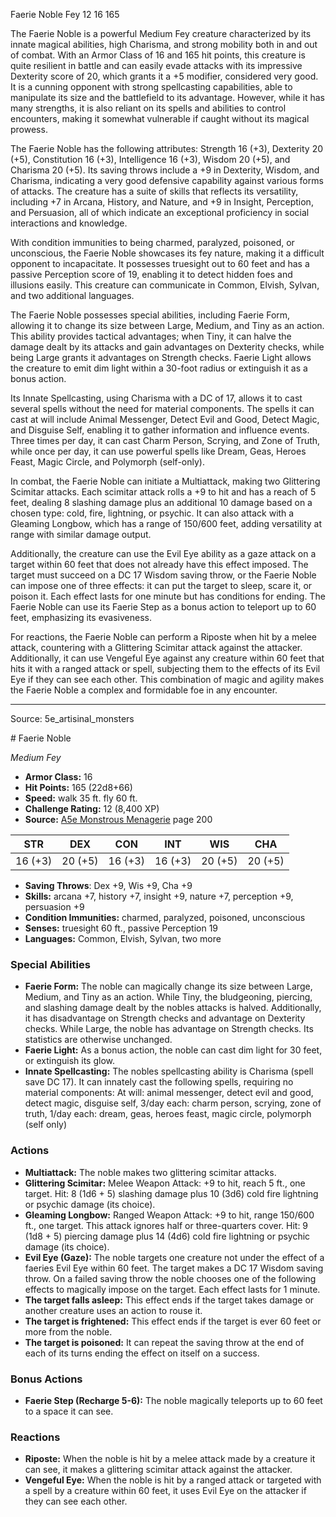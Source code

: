<MonsterName/>Faerie Noble</MonsterName>
<CreatureType/>Fey</CreatureType>
<CR/>12</CR>
<AC/>16</AC>
<HP/>165</HP>
<summary>The Faerie Noble is a powerful Medium Fey creature characterized by its innate magical abilities, high Charisma, and strong mobility both in and out of combat. With an Armor Class of 16 and 165 hit points, this creature is quite resilient in battle and can easily evade attacks with its impressive Dexterity score of 20, which grants it a +5 modifier, considered very good. It is a cunning opponent with strong spellcasting capabilities, able to manipulate its size and the battlefield to its advantage. However, while it has many strengths, it is also reliant on its spells and abilities to control encounters, making it somewhat vulnerable if caught without its magical prowess.</summary>

<detail>

The Faerie Noble has the following attributes: Strength 16 (+3), Dexterity 20 (+5), Constitution 16 (+3), Intelligence 16 (+3), Wisdom 20 (+5), and Charisma 20 (+5). Its saving throws include a +9 in Dexterity, Wisdom, and Charisma, indicating a very good defensive capability against various forms of attacks. The creature has a suite of skills that reflects its versatility, including +7 in Arcana, History, and Nature, and +9 in Insight, Perception, and Persuasion, all of which indicate an exceptional proficiency in social interactions and knowledge.

With condition immunities to being charmed, paralyzed, poisoned, or unconscious, the Faerie Noble showcases its fey nature, making it a difficult opponent to incapacitate. It possesses truesight out to 60 feet and has a passive Perception score of 19, enabling it to detect hidden foes and illusions easily. This creature can communicate in Common, Elvish, Sylvan, and two additional languages.

The Faerie Noble possesses special abilities, including Faerie Form, allowing it to change its size between Large, Medium, and Tiny as an action. This ability provides tactical advantages; when Tiny, it can halve the damage dealt by its attacks and gain advantages on Dexterity checks, while being Large grants it advantages on Strength checks. Faerie Light allows the creature to emit dim light within a 30-foot radius or extinguish it as a bonus action.

Its Innate Spellcasting, using Charisma with a DC of 17, allows it to cast several spells without the need for material components. The spells it can cast at will include Animal Messenger, Detect Evil and Good, Detect Magic, and Disguise Self, enabling it to gather information and influence events. Three times per day, it can cast Charm Person, Scrying, and Zone of Truth, while once per day, it can use powerful spells like Dream, Geas, Heroes Feast, Magic Circle, and Polymorph (self-only).

In combat, the Faerie Noble can initiate a Multiattack, making two Glittering Scimitar attacks. Each scimitar attack rolls a +9 to hit and has a reach of 5 feet, dealing 8 slashing damage plus an additional 10 damage based on a chosen type: cold, fire, lightning, or psychic. It can also attack with a Gleaming Longbow, which has a range of 150/600 feet, adding versatility at range with similar damage output.

Additionally, the creature can use the Evil Eye ability as a gaze attack on a target within 60 feet that does not already have this effect imposed. The target must succeed on a DC 17 Wisdom saving throw, or the Faerie Noble can impose one of three effects: it can put the target to sleep, scare it, or poison it. Each effect lasts for one minute but has conditions for ending. The Faerie Noble can use its Faerie Step as a bonus action to teleport up to 60 feet, emphasizing its evasiveness.

For reactions, the Faerie Noble can perform a Riposte when hit by a melee attack, countering with a Glittering Scimitar attack against the attacker. Additionally, it can use Vengeful Eye against any creature within 60 feet that hits it with a ranged attack or spell, subjecting them to the effects of its Evil Eye if they can see each other. This combination of magic and agility makes the Faerie Noble a complex and formidable foe in any encounter.</detail>



---

Source: 5e_artisinal_monsters

<statblock>
# Faerie Noble

*Medium* *Fey*

- **Armor Class:** 16
- **Hit Points:** 165 (22d8+66)
- **Speed:** walk 35 ft. fly 60 ft.
- **Challenge Rating:** 12 (8,400 XP)
- **Source:** [A5e Monstrous Menagerie](https://enpublishingrpg.com/products/level-up-monstrous-menagerie-a5e) page 200

| STR | DEX | CON | INT | WIS | CHA |
| --- | --- | --- | --- | --- | --- |
| 16 (+3) | 20 (+5) | 16 (+3) | 16 (+3) | 20 (+5) | 20 (+5) |

- **Saving Throws**: Dex +9, Wis +9, Cha +9
- **Skills:** arcana +7, history +7, insight +9, nature +7, perception +9, persuasion +9
- **Condition Immunities:** charmed, paralyzed, poisoned, unconscious
- **Senses:** truesight 60 ft., passive Perception 19
- **Languages:** Common, Elvish, Sylvan, two more

### Special Abilities

- **Faerie Form:** The noble can magically change its size between Large, Medium, and Tiny as an action. While Tiny, the bludgeoning, piercing, and slashing damage dealt by the nobles attacks is halved. Additionally, it has disadvantage on Strength checks and advantage on Dexterity checks. While Large, the noble has advantage on Strength checks. Its statistics are otherwise unchanged.
- **Faerie Light:** As a bonus action, the noble can cast dim light for 30 feet, or extinguish its glow.
- **Innate Spellcasting:** The nobles spellcasting ability is Charisma (spell save DC 17). It can innately cast the following spells, requiring no material components: At will: animal messenger, detect evil and good, detect magic, disguise self, 3/day each: charm person, scrying, zone of truth, 1/day each: dream, geas, heroes feast, magic circle, polymorph (self only)

### Actions

- **Multiattack:** The noble makes two glittering scimitar attacks.
- **Glittering Scimitar:** Melee Weapon Attack: +9 to hit, reach 5 ft., one target. Hit: 8 (1d6 + 5) slashing damage plus 10 (3d6) cold  fire  lightning  or psychic damage (its choice).
- **Gleaming Longbow:** Ranged Weapon Attack: +9 to hit, range 150/600 ft., one target. This attack ignores half or three-quarters cover. Hit: 9 (1d8 + 5) piercing damage plus 14 (4d6) cold  fire  lightning  or psychic damage (its choice).
- **Evil Eye (Gaze):** The noble targets one creature not under the effect of a faeries Evil Eye within 60 feet. The target makes a DC 17 Wisdom saving throw. On a failed saving throw  the noble chooses one of the following effects to magically impose on the target. Each effect lasts for 1 minute.
- **The target falls asleep:** This effect ends if the target takes damage or another creature uses an action to rouse it.
- **The target is frightened:** This effect ends if the target is ever 60 feet or more from the noble.
- **The target is poisoned:** It can repeat the saving throw at the end of each of its turns  ending the effect on itself on a success.

### Bonus Actions

- **Faerie Step (Recharge 5-6):** The noble magically teleports up to 60 feet to a space it can see.

### Reactions

- **Riposte:** When the noble is hit by a melee attack made by a creature it can see, it makes a glittering scimitar attack against the attacker.
- **Vengeful Eye:** When the noble is hit by a ranged attack or targeted with a spell by a creature within 60 feet, it uses Evil Eye on the attacker if they can see each other.


</statblock>


